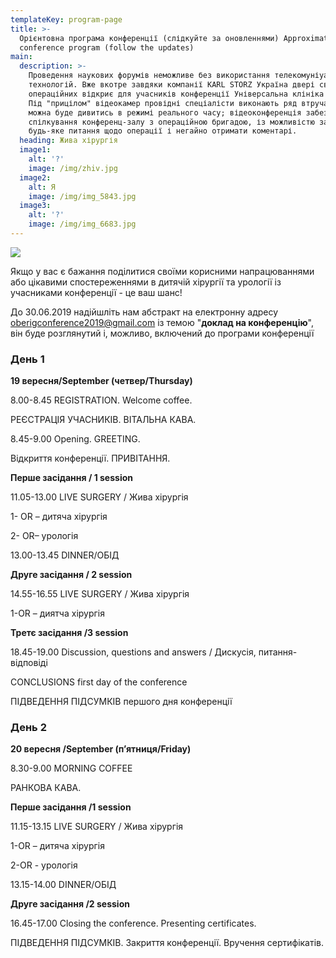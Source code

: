 ```yaml
---
templateKey: program-page
title: >-
  Орієнтовна програма конференції (слідкуйте за оновленнями) Approximate
  conference program (follow the updates)
main:
  description: >-
    Проведення наукових форумів неможливе без використання телекомуніуаційних
    технологій. Вже вкотре завдяки компанії KARL STORZ Україна двері своїх
    операційних відкриє для учасників конференції Універсальна клініка "Оберіг".
    Під "прицілом" відеокамер провідні спеціалісти виконають ряд втручань, які
    можна буде дивитись в режимі реального часу; відеоконференція забезпечить
    спілкування конференц-залу з операційною бригадою, із можливістю задати
    будь-яке питання щодо операції і негайно отримати коментарі.
  heading: Жива хірургія
  image1:
    alt: '?'
    image: /img/zhiv.jpg
  image2:
    alt: Я
    image: /img/img_5843.jpg
  image3:
    alt: '?'
    image: /img/img_6683.jpg
---
```

![](/img/увага2.jpg)

Якщо у вас є бажання поділитися своїми корисними напрацюваннями або цікавими спостереженнями в дитячій хірургії та урології із учасниками конференції - це ваш шанс!

До 30.06.2019 надійшліть нам абстракт на електронну адресу oberigconference2019@gmail.com із темою "**доклад на конференцію**",  він буде розглянутий і, можливо, включений до програми конференції

### День 1

**19 вересня/September  (четвер/Thursday)** 

8.00-8.45 REGISTRATION. Welcome coffee. 

РЕЄСТРАЦІЯ УЧАСНИКІВ. ВІТАЛЬНА КАВА.

8.45-9.00 Opening. GREETING. 

Відкриття конференції. ПРИВІТАННЯ. 

**Перше засідання / 1 session** 

11.05-13.00 LIVE SURGERY / Жива хірургія 

1- OR – дитяча хірургія

2- OR– урологія

13.00-13.45 DINNER/ОБІД 

**Друге засідання / 2 session** 

14.55-16.55 LIVE SURGERY / Жива хірургія 

1-OR – диятча хірургія

**Третє засідання /3 session** 

18.45-19.00 Discussion, questions and answers / Дискусія, питання-відповіді

CONCLUSIONS first day of the conference

ПІДВЕДЕННЯ ПІДСУМКІВ першого дня конференції

### День 2

**20 вересня /September  (п’ятниця/Friday)**

8.30-9.00 MORNING COFFEE

РАНКОВА КАВА.

**Перше засідання /1 session**

11.15-13.15 LIVE SURGERY / Жива хірургія

1-OR – дитяча хірургія

2-OR - урологія

13.15-14.00 DINNER/ОБІД

**Друге засідання /2 session**


16.45-17.00 Closing the conference. Presenting certificates.

ПІДВЕДЕННЯ ПІДСУМКІВ. Закриття конференції. Вручення сертифікатів.
